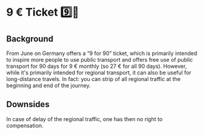 # 9 € Ticket 9️⃣🎫

## Background

From June on Germany offers a “9 for 90” ticket, which is primarily intended to inspire more people to use public transport and offers free use of public transport for 90 days for 9 € monthly (so 27 € for all 90 days). However, while it's primarily intended for regional transport, it can also be useful for long-distance travels. In fact: you can strip of all regional traffic at the beginning and end of the journey.

## Downsides

In case of delay of the regional traffic, one has then no right to compensation.
